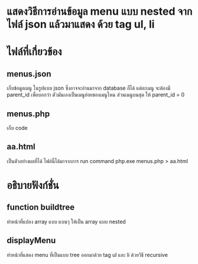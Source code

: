 # แสดงวิธีการอ่านข้อมูล menu แบบ nested จากไฟล์ json แล้วมาแสดง ด้วย tag ul, li

# ไฟล์ที่เกี่ยวข้อง
## menus.json
เก็บข้อมูลเมนู ในรูปแบบ json ซึ่งอาจจะอ่านมาจาก database ก็ได้
แต่ละเมนู จะต้องมี parent_id เพื่อบอกว่า ตัวมันเองเป็นเมนูย่อยของเมนูไหน ส่วนเมนูบนสุด ให้ parent_id = 0

## menus.php
เก็บ code

## aa.html 
เป็นตัวอย่างผลที่ได้ ไฟล์นี้ได้มาจากการ run command php.exe menus.php > aa.html

# อธิบายฟังก์ชั่น

## function buildtree
ทำหน้าที่แปลง array แบบ แบนๆ ให้เป็น array แบบ nested

## displayMenu
ทำหน้าที่แสดง menu ที่เป็นแบบ tree ออกมาด้วย tag ul และ li ด้วยวิธี recursive
